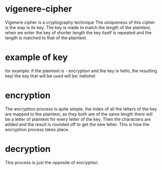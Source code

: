 # vigenere-cipher
Vigenere cipher is a cryptography technique
The uniqueness of this cipher is the way is its key.
The key is made to match the length of the plaintext, when we enter the key of shorter length the key itself is repeated and the length is matched to that of the plaintext.

# example of key
for example: if the plaintext is - encryption
and the key is hello, the resulting key/ the key that will be used will be: hellohel

# encryption
The encryption process is quite simple, the index of all the letters of the key are mapped to the plaintext, as they both are of the same length there will be a letter of plaintext for every letter of the key. Then the characters are added and the result is rounded off to get the new letter. This is how the encryption process takes place.

# decryption
This process is just the opposite of encryption
